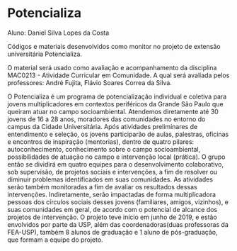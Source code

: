 # Potencializa

Aluno: Daniel Silva Lopes da Costa

Códigos e materiais desenvolvidos como monitor no projeto de extensão universitária Potencializa. 

O material será usado como avaliação e acompanhamento da disciplina MAC0213 - Atividade Curricular em Comunidade. A qual será avaliada pelos professores: André Fujita, Flávio Soares Correa da Silva.

O Potencializa é um programa de potencialização individual e coletiva para jovens multiplicadores em contextos periféricos da Grande São Paulo que queiram atuar no campo socioambiental. Atendemos diretamente até 30 jovens de 16 a 28 anos, moradores das comunidades no entorno do campus da Cidade Universitária. Após atividades preliminares de entendimento e seleção, os jovens participarão de aulas, palestras, oficinas e encontros de inspiração (mentorias), dentro de quatro pilares: autoconhecimento, conhecimento sobre o campo socioambiental, possibilidades de atuação no campo e intervenção local (prática). O grupo então se dividirá em quatro equipes para o desenvolvimento colaborativo, sob supervisão, de projetos sociais e intervenções, a fim de resolver ou diminuir problemas identificados em suas comunidades. As atividades serão também monitoradas a fim de avaliar os resultados dessas intervenções. Indiretamente, serão impactadas de forma multiplicadora pessoas dos círculos sociais desses jovens (familiares, amigos, vizinhos), e suas comunidades em geral, de acordo com o potencial de alcance dos projetos de intervenção. O projeto teve início em junho de 2019, e estão envolvidos por parte da USP, além das coordenadoras(duas professoras da FEA-USP), também 8 alunos de graduação  e 1 aluno de pós-graduação, que formam a equipe do projeto. 
